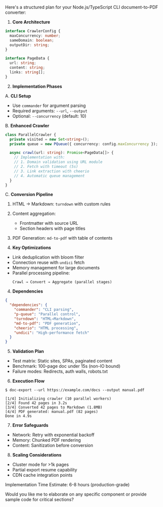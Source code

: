 Here's a structured plan for your Node.js/TypeScript CLI document-to-PDF converter:

1. **Core Architecture**

```typescript
interface CrawlerConfig {
  maxConcurrency: number;
  sameDomain: boolean;
  outputDir: string;
}

interface PageData {
  url: string;
  content: string;
  links: string[];
}
```

2. **Implementation Phases**

A. **CLI Setup**

- Use `commander` for argument parsing
- Required arguments: `--url`, `--output`
- Optional: `--concurrency` (default: 10)

B. **Enhanced Crawler**

```typescript
class ParallelCrawler {
  private visited = new Set<string>();
  private queue = new PQueue({ concurrency: config.maxConcurrency });

  async crawl(url: string): Promise<PageData[]> {
    // Implementation with:
    // 1. Domain validation using URL module
    // 2. Fetch with timeout (5s)
    // 3. Link extraction with cheerio
    // 4. Automatic queue management
  }
}
```

C. **Conversion Pipeline**

1. HTML → Markdown: `turndown` with custom rules
2. Content aggregation:
   - Frontmatter with source URL
   - Section headers with page titles
3. PDF Generation: `md-to-pdf` with table of contents

4. **Key Optimizations**

- Link deduplication with bloom filter
- Connection reuse with `undici` fetch
- Memory management for large documents
- Parallel processing pipeline:
  ```
  Crawl → Convert → Aggregate (parallel stages)
  ```

4. **Dependencies**

```json
{
  "dependencies": {
    "commander": "CLI parsing",
    "p-queue": "Parallel control",
    "turndown": "HTML→Markdown",
    "md-to-pdf": "PDF generation",
    "cheerio": "HTML processing",
    "undici": "High-performance fetch"
  }
}
```

5. **Validation Plan**

- Test matrix: Static sites, SPAs, paginated content
- Benchmark: 100-page doc under 15s (non-IO bound)
- Failure modes: Redirects, auth walls, robots.txt

6. **Execution Flow**

```
$ doc-export --url https://example.com/docs --output manual.pdf

[1/4] Initializing crawler (10 parallel workers)
[2/4] Found 42 pages in 3.2s
[3/4] Converted 42 pages to Markdown (1.8MB)
[4/4] PDF generated: manual.pdf (82 pages)
Done in 4.9s
```

7. **Error Safeguards**

- Network: Retry with exponential backoff
- Memory: Chunked PDF rendering
- Content: Sanitization before conversion

8. **Scaling Considerations**

- Cluster mode for >1k pages
- Partial export resume capability
- CDN cache integration points

Implementation Time Estimate: 6-8 hours (production-grade)

Would you like me to elaborate on any specific component or provide sample code for critical sections?
